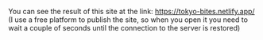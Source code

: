 You can see the result of this site at the link: https://tokyo-bites.netlify.app/
(I use a free platform to publish the site, so when you open it you need to wait a couple of seconds until the connection to the server is restored)
